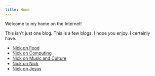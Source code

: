 ```yaml
---
title: Home
---
```

Welcome to my home on the Internet!

This isn't just one blog. This is a few blogs. I hope you enjoy. I certainly have.

* <a href="/food">Nick on Food</a>
* <a href="/tech">Nick on Computing</a>
* <a href="/muse">Nick on Music and Culture</a>
* <a href="/nick">Nick on Nick</a>
* <a href="/yhwh">Nick on Jesus</a>
